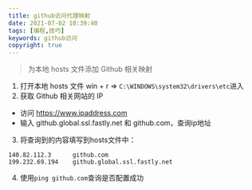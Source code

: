 ```yaml
---
title: github访问代理映射 
date: 2021-07-02 10:39:40 
tags: [编程,技巧]
keywords: github访问 
copyright: true
---
```

<blockquote class="blockquote-center">
为本地 hosts 文件添加 Github 相关映射
</blockquote>
<!-- more -->

1. 打开本地 hosts 文件 win + r => `C:\WINDOWS\system32\drivers\etc`进入
2. 获取 Github 相关网站的 IP

- 访问 https://www.ipaddress.com
- 输入 github.global.ssl.fastly.net 和 github.com，查询ip地址

3. 将查询到的内容填写到hosts文件中：

```shell
140.82.112.3      github.com
199.232.69.194    github.global.ssl.fastly.net
```

4. 使用`ping github.com`查询是否配置成功
    